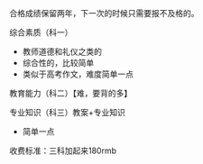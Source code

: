 合格成绩保留两年，下一次的时候只需要报不及格的。

综合素质（科一）
- 教师道德和礼仪之类的
- 综合性的，比较简单
- 类似于高考作文，难度简单一点

教育能力（科二）【难，要背的多】

专业知识（科三）教案+专业知识
- 简单一点

收费标准：三科加起来180rmb



